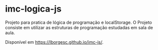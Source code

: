 # imc-logica-js
Projeto para pratica de lógica de programação e localStorage. O Projeto consiste em utilizar as estruturas de programação estudadas em sala de aula.

Disponível em https://lborgesc.github.io/imc-js/.

